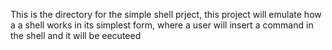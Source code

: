 This is the directory for the simple shell prject, this project will emulate how a a shell works in its simplest form, where a user will insert a command in the shell and it will be eecuteed
